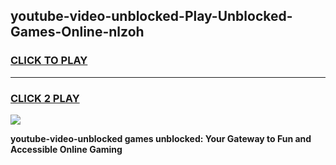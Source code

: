 
## youtube-video-unblocked-Play-Unblocked-Games-Online-nlzoh
<h3>
<a href="https://premium76.site?title=youtube-video-unblocked&ref=25A">CLICK TO PLAY</a></h3>
<hr>

<h3>
<a href="https://premium76.site?title=youtube-video-unblocked&ref=25A">CLICK 2 PLAY</a>
  
</h3>

<a href="https://premium76.site?title=youtube-video-unblocked&ref=25A"><img src="https://clearcache.store/games.png"></a>


**youtube-video-unblocked games unblocked: Your Gateway to Fun and Accessible Online Gaming**
